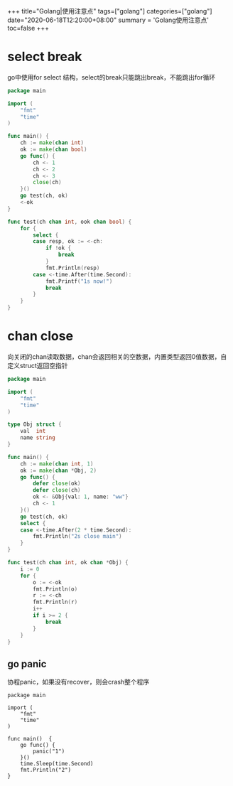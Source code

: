 +++
title="Golang|使用注意点"
tags=["golang"]
categories=["golang"]
date="2020-06-18T12:20:00+08:00"
summary = 'Golang使用注意点'
toc=false
+++

select break
============

go中使用for select 结构，select的break只能跳出break，不能跳出for循环

```go
package main

import (
	"fmt"
	"time"
)

func main() {
	ch := make(chan int)
	ok := make(chan bool)
	go func() {
		ch <- 1
		ch <- 2
		ch <- 3
		close(ch)
	}()
	go test(ch, ok)
	<-ok
}

func test(ch chan int, ook chan bool) {
	for {
		select {
		case resp, ok := <-ch:
			if !ok {
				break
			}
			fmt.Println(resp)
		case <-time.After(time.Second):
			fmt.Printf("1s now!")
			break
		}
	}
}
```

chan close
==========

向关闭的chan读取数据，chan会返回相关的空数据，内置类型返回0值数据，自定义struct返回空指针

```go
package main

import (
	"fmt"
	"time"
)

type Obj struct {
	val  int
	name string
}

func main() {
	ch := make(chan int, 1)
	ok := make(chan *Obj, 2)
	go func() {
		defer close(ok)
		defer close(ch)
		ok <- &Obj{val: 1, name: "ww"}
		ch <- 1
	}()
	go test(ch, ok)
	select {
	case <-time.After(2 * time.Second):
		fmt.Println("2s close main")
	}
}

func test(ch chan int, ok chan *Obj) {
	i := 0
	for {
		o := <-ok
		fmt.Println(o)
		r := <-ch
		fmt.Println(r)
		i++
		if i >= 2 {
			break
		}
	}
}
```

go panic
--------

协程panic，如果没有recover，则会crash整个程序

```
package main

import (
	"fmt"
	"time"
)

func main()  {
	go func() {
		panic("1")
	}()
	time.Sleep(time.Second)
	fmt.Println("2")
}
```

